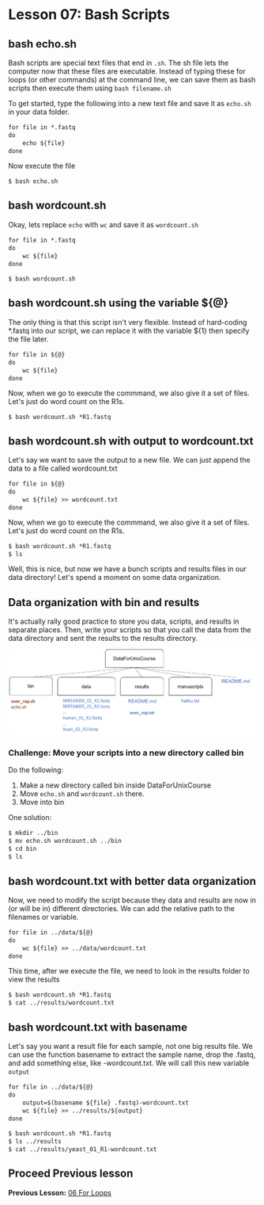 # Lesson 07: Bash Scripts

## bash echo.sh

Bash scripts are special text files that end in `.sh`. The sh file lets the computer now that these files are executable. Instead of typing these for loops (or other commands) at the command line, we can save them as bash scripts then execute them using `bash filename.sh`

To get started, type the following into a new text file and save it as `echo.sh` in your data folder.

~~~
for file in *.fastq
do
	echo ${file}
done
~~~

Now execute the file

~~~ {.bash}
$ bash echo.sh
~~~

## bash wordcount.sh

Okay, lets replace `echo` with `wc` and save it as `wordcount.sh`

~~~
for file in *.fastq
do
	wc ${file}
done
~~~

~~~ {.bash}
$ bash wordcount.sh
~~~

## bash wordcount.sh using the variable ${@}

The only thing is that this script isn't very flexible. Instead of hard-coding *.fastq into our script, we can replace it with the variable ${1} then specify the file later. 

~~~
for file in ${@}
do
	wc ${file}
done
~~~

Now, when we go to execute the commmand, we also give it a set of files. Let's just do word count on the R1s.

~~~ {.bash}
$ bash wordcount.sh *R1.fastq
~~~

## bash wordcount.sh with output to wordcount.txt

Let's say we want to save the output to a new file. We can just append the data to a file called wordcount.txt

~~~
for file in ${@}
do
	wc ${file} >> wordcount.txt
done
~~~

Now, when we go to execute the commmand, we also give it a set of files. Let's just do word count on the R1s.

~~~ {.bash}
$ bash wordcount.sh *R1.fastq
$ ls
~~~

Well, this is nice, but now we have a bunch scripts and results files in our data directory!  Let's spend a moment on some data organization.


## Data organization with bin and results

It's actually rally good practice to store you data, scripts, and results in separate places. Then, write your scripts so that you call the data from the data directory and sent the results to the results directory. 

![Bin and Results](figures/bin_results.png)

### Challenge: Move your scripts into a new directory called bin

Do the following:
1. Make a new directory called bin inside DataForUnixCourse
2. Move `echo.sh` and `wordcount.sh` there.
3. Move into bin

One solution:
~~~ {.bash}
$ mkdir ../bin
$ mv echo.sh wordcount.sh ../bin
$ cd bin
$ ls
~~~


## bash wordcount.txt with better data organization

Now, we need to modify the script because they data and results are now in (or will be in) different directories. We can add the relative path to the filenames or variable.

~~~
for file in ../data/${@}
do
	wc ${file} >> ../data/wordcount.txt
done
~~~

This time, after we execute the file, we need to look in the results folder to view the results

~~~ {.bash}
$ bash wordcount.sh *R1.fastq
$ cat ../results/wordcount.txt
~~~


## bash wordcount.txt with basename

Let's say you want a result file for each sample, not one big results file. We can use the function basename to extract the sample name, drop the .fastq, and add something else, like -wordcount.txt. We will call this new variable `output`


~~~
for file in ../data/${@}
do
	output=$(basename ${file} .fastq)-wordcount.txt 
	wc ${file} >> ../results/${output}
done
~~~

~~~ {.bash}
$ bash wordcount.sh *R1.fastq
$ ls ../results
$ cat ../results/yeast_01_R1-wordcount.txt 
~~~



## Proceed Previous lesson
**Previous Lesson:** [06 For Loops](https://github.com/raynamharris/Shell_Intro_for_Transcriptomics/blob/master/lessons/06_ForLoops.md) 


